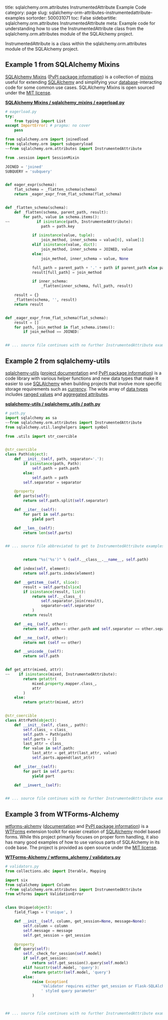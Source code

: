 title: sqlalchemy.orm.attributes InstrumentedAttribute Example Code
category: page
slug: sqlalchemy-orm-attributes-instrumentedattribute-examples
sortorder: 500031071
toc: False
sidebartitle: sqlalchemy.orm.attributes InstrumentedAttribute
meta: Example code for understanding how to use the InstrumentedAttribute class from the sqlalchemy.orm.attributes module of the SQLAlchemy project.


InstrumentedAttribute is a class within the sqlalchemy.orm.attributes module of the SQLAlchemy project.


## Example 1 from SQLAlchemy Mixins
[SQLAlchemy Mixins](https://github.com/absent1706/sqlalchemy-mixins)
([PyPI package information](https://pypi.org/project/sqlalchemy-mixins/))
is a collection of
[mixins](https://stackoverflow.com/questions/533631/what-is-a-mixin-and-why-are-they-useful)
useful for extending [SQLAlchemy](/sqlalchemy.html) and simplifying
your [database](/databases.html)-interacting code for some common
use cases. SQLAlchemy Mixins is open sourced under the
[MIT license](https://github.com/absent1706/sqlalchemy-mixins/blob/master/LICENSE.txt).

[**SQLAlchemy Mixins / sqlalchemy_mixins / eagerload.py**](https://github.com/absent1706/sqlalchemy-mixins/blob/master/sqlalchemy_mixins/./eagerload.py)

```python
# eagerload.py
try:
    from typing import List
except ImportError: # pragma: no cover
    pass

from sqlalchemy.orm import joinedload
from sqlalchemy.orm import subqueryload
~~from sqlalchemy.orm.attributes import InstrumentedAttribute

from .session import SessionMixin

JOINED = 'joined'
SUBQUERY = 'subquery'


def eager_expr(schema):
    flat_schema = _flatten_schema(schema)
    return _eager_expr_from_flat_schema(flat_schema)


def _flatten_schema(schema):
    def _flatten(schema, parent_path, result):
        for path, value in schema.items():
~~            if isinstance(path, InstrumentedAttribute):
                path = path.key

            if isinstance(value, tuple):
                join_method, inner_schema = value[0], value[1]
            elif isinstance(value, dict):
                join_method, inner_schema = JOINED, value
            else:
                join_method, inner_schema = value, None

            full_path = parent_path + '.' + path if parent_path else path
            result[full_path] = join_method

            if inner_schema:
                _flatten(inner_schema, full_path, result)

    result = {}
    _flatten(schema, '', result)
    return result


def _eager_expr_from_flat_schema(flat_schema):
    result = []
    for path, join_method in flat_schema.items():
        if join_method == JOINED:


## ... source file continues with no further InstrumentedAttribute examples...

```


## Example 2 from sqlalchemy-utils
[sqlalchemy-utils](https://github.com/kvesteri/sqlalchemy-utils)
([project documentation](https://sqlalchemy-utils.readthedocs.io/en/latest/)
and
[PyPI package information](https://pypi.org/project/SQLAlchemy-Utils/))
is a code library with various helper functions and new data types
that make it easier to use [SQLAlchemy](/sqlalchemy.html) when building
projects that involve more specific storage requirements such as
[currency](https://sqlalchemy-utils.readthedocs.io/en/latest/data_types.html#module-sqlalchemy_utils.types.currency).
The wide array of
[data types](https://sqlalchemy-utils.readthedocs.io/en/latest/data_types.html)
includes [ranged values](https://sqlalchemy-utils.readthedocs.io/en/latest/range_data_types.html)
and [aggregated attributes](https://sqlalchemy-utils.readthedocs.io/en/latest/aggregates.html).

[**sqlalchemy-utils / sqlalchemy_utils / path.py**](https://github.com/kvesteri/sqlalchemy-utils/blob/master/sqlalchemy_utils/./path.py)

```python
# path.py
import sqlalchemy as sa
~~from sqlalchemy.orm.attributes import InstrumentedAttribute
from sqlalchemy.util.langhelpers import symbol

from .utils import str_coercible


@str_coercible
class Path(object):
    def __init__(self, path, separator='.'):
        if isinstance(path, Path):
            self.path = path.path
        else:
            self.path = path
        self.separator = separator

    @property
    def parts(self):
        return self.path.split(self.separator)

    def __iter__(self):
        for part in self.parts:
            yield part

    def __len__(self):
        return len(self.parts)


## ... source file abbreviated to get to InstrumentedAttribute examples ...


        return "%s('%s')" % (self.__class__.__name__, self.path)

    def index(self, element):
        return self.parts.index(element)

    def __getitem__(self, slice):
        result = self.parts[slice]
        if isinstance(result, list):
            return self.__class__(
                self.separator.join(result),
                separator=self.separator
            )
        return result

    def __eq__(self, other):
        return self.path == other.path and self.separator == other.separator

    def __ne__(self, other):
        return not (self == other)

    def __unicode__(self):
        return self.path


def get_attr(mixed, attr):
~~    if isinstance(mixed, InstrumentedAttribute):
        return getattr(
            mixed.property.mapper.class_,
            attr
        )
    else:
        return getattr(mixed, attr)


@str_coercible
class AttrPath(object):
    def __init__(self, class_, path):
        self.class_ = class_
        self.path = Path(path)
        self.parts = []
        last_attr = class_
        for value in self.path:
            last_attr = get_attr(last_attr, value)
            self.parts.append(last_attr)

    def __iter__(self):
        for part in self.parts:
            yield part

    def __invert__(self):


## ... source file continues with no further InstrumentedAttribute examples...

```


## Example 3 from WTForms-Alchemy
[wtforms-alchemy](git@github.com:kvesteri/wtforms-alchemy.git)
([documentation](https://wtforms-alchemy.readthedocs.io/en/latest/)
and
[PyPI package information](https://pypi.org/project/WTForms-Alchemy/))
is a [WTForms](https://wtforms.readthedocs.io/en/2.2.1/) extension toolkit
for easier creation of [SQLAlchemy](/sqlalchemy.html) model based forms.
While this project primarily focuses on proper form handling, it also
has many good examples of how to use various parts of SQLAlchemy in
its code base. The project is provided as open source under the
[MIT license](https://github.com/kvesteri/wtforms-alchemy/blob/master/LICENSE).

[**WTForms-Alchemy / wtforms_alchemy / validators.py**](https://github.com/kvesteri/wtforms-alchemy/blob/master/wtforms_alchemy/./validators.py)

```python
# validators.py
from collections.abc import Iterable, Mapping

import six
from sqlalchemy import Column
~~from sqlalchemy.orm.attributes import InstrumentedAttribute
from wtforms import ValidationError


class Unique(object):
    field_flags = ('unique', )

    def __init__(self, column, get_session=None, message=None):
        self.column = column
        self.message = message
        self.get_session = get_session

    @property
    def query(self):
        self._check_for_session(self.model)
        if self.get_session:
            return self.get_session().query(self.model)
        elif hasattr(self.model, 'query'):
            return getattr(self.model, 'query')
        else:
            raise Exception(
                'Validator requires either get_session or Flask-SQLAlchemy'
                ' styled query parameter'
            )



## ... source file continues with no further InstrumentedAttribute examples...

```

